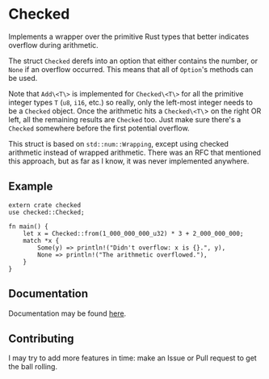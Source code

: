 # Checked
Implements a wrapper over the primitive Rust types that better indicates overflow during arithmetic.

The struct `Checked` derefs into an option that either contains the number, or `None` if an overflow occurred.
This means that all of `Option`'s methods can be used.

Note that `Add\<T\>` is implemented for `Checked\<T\>` for all the primitive integer types `T` (`u8`, `i16`, etc.) so really, only the left-most integer needs to be a `Checked` object.
Once the arithmetic hits a `Checked\<T\`> on the right OR left, all the remaining results are `Checked` too.
Just make sure there's a `Checked` somewhere before the first potential overflow.

This struct is based on `std::num::Wrapping`, except using checked arithmetic instead of wrapped arithmetic.
There was an RFC that mentioned this approach, but as far as I know, it was never implemented anywhere.

## Example

```
extern crate checked
use checked::Checked;

fn main() {
    let x = Checked::from(1_000_000_000_u32) * 3 + 2_000_000_000;
    match *x {
        Some(y) => println!("Didn't overflow: x is {}.", y),
        None => println!("The arithmetic overflowed."),
    }
}
```

## Documentation
Documentation may be found [here](https://docs.rs/checked).

## Contributing
I may try to add more features in time: make an Issue or Pull request to get the ball rolling.
